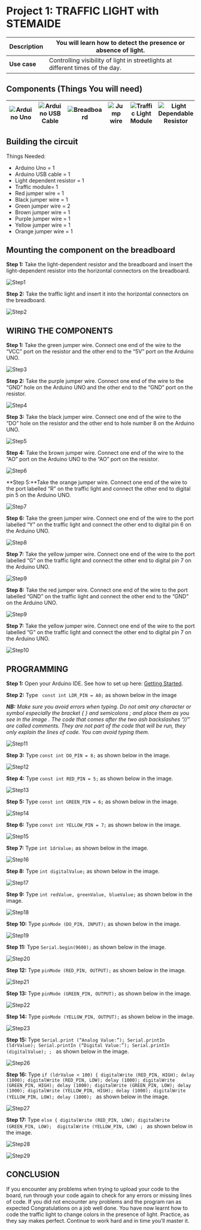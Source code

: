 # Project 1: TRAFFIC LIGHT with STEMAIDE

| **Description** | You will learn how to detect the presence or absence of light.  |
|------------------|----------------------------------------------------------------|
| **Use case**     | Controlling visibility of light in streetlights at different times of the day. |

## Components (Things You will need)

| ![Arduino Uno](../../assets/components/arduino.png) | ![Arduino USB Cable](../../assets/components/USB_Cable.png) | ![Breadboard](../../assets/components/breadboard.png) |![Jump wire](../../assets/components/jump_wire.png)|![Traffic Light Module](../../assets/2.0/3.3.Traffic_Light_STEMAIDE/Traffic_Light_Module.png)|![Light Dependable Resistor](../../assets/2.0/3.3.Traffic_Light_STEMAIDE/Light_Dependable_Resistor.png)|
|-------------------------|-------------------------|-------------------------|-------------------------|-------------------------|--------------------------|

## Building the circuit

Things Needed:

- Arduino Uno = 1  
- Arduino USB cable = 1
- Light dependent resistor   = 1
- Traffic module= 1
- Red jumper wire = 1
- Black jumper wire = 1
- Green jumper wire = 2
- Brown jumper wire = 1
- Purple jumper wire = 1
- Yellow jumper wire = 1
- Orange jumper wire = 1

## Mounting the component on the breadboard

**Step 1:** Take the light-dependent resistor and the breadboard and insert the light-dependent resistor into the horizontal connectors on the breadboard.

![Step1](../../assets/2.0/3.3.Traffic_Light_STEMAIDE/Step1.png)

**Step 2:** Take the traffic light and insert it into the horizontal connectors on the breadboard.

![Step2](../../assets/2.0/3.3.Traffic_Light_STEMAIDE/Step2.png)


## WIRING THE COMPONENTS

**Step 1:** Take the green jumper wire. Connect one end of the wire to the “VCC” port on the resistor and the other end to the “5V” port on the Arduino UNO.

![Step3](../../assets/2.0/3.3.Traffic_Light_STEMAIDE/Step3.png)


**Step 2:** Take the purple jumper wire. Connect one end of the wire to the “GND” hole on the Arduino UNO and the other end to the “GND” port on the resistor.

![Step4](../../assets/2.0/3.3.Traffic_Light_STEMAIDE/Step4.png)

**Step 3:** Take the black jumper wire. Connect one end of the wire to the “DO” hole on the resistor and the other end to hole number 8 on the Arduino UNO.

![Step5](../../assets/2.0/3.3.Traffic_Light_STEMAIDE/Step5.jpg)

**Step 4:** Take the brown jumper wire. Connect one end of the wire to the “AO” port on the Arduino UNO to the “AO” port on the resistor.

![Step6](../../assets/2.0/3.3.Traffic_Light_STEMAIDE/Step6.jpg)

**Step 5:**Take the orange jumper wire.  Connect one end of the wire to the port labelled “R” on the traffic light and connect the other end to digital pin 5 on the Arduino UNO.

![Step7](../../assets/2.0/3.3.Traffic_Light_STEMAIDE/Step7.jpg)

**Step 6:** Take the green jumper wire. Connect one end of the wire to the port labelled “Y” on the traffic light and connect the other end to digital pin 6 on the Arduino UNO.

![Step8](../../assets/2.0/3.3.Traffic_Light_STEMAIDE/Step8.jpg)

**Step 7:** Take the yellow jumper wire. Connect one end of the wire to the port labelled “G” on the traffic light and connect the other end to digital pin 7 on the Arduino UNO.

![Step9](../../assets/2.0/3.3.Traffic_Light_STEMAIDE/Step9.jpg)

**Step 8:** Take the red jumper wire. Connect one end of the wire to the port labelled “GND” on the traffic light and connect the other end to the “GND” on the Arduino UNO.

![Step9](../../assets/2.0/3.3.Traffic_Light_STEMAIDE/Step9.jpg)


**Step 7:** Take the yellow jumper wire. Connect one end of the wire to the port labelled “G” on the traffic light and connect the other end to digital pin 7 on the Arduino UNO.

![Step10](../../assets/2.0/3.3.Traffic_Light_STEMAIDE/Step10.jpg)


## PROGRAMMING

**Step 1:** Open your Arduino IDE. See how to set up here: [Getting Started](../../../../README.md#getting-started).

**Step 2:** Type ``` const int LDR_PIN = A0;``` as shown below in the image

_**NB:** Make sure you avoid errors when typing. Do not omit any character or symbol especially the bracket { }  and semicolons ;  and place them as you see in the image . The code that comes after the two ash backslashes “//” are called comments. They are not part of the code that will be run, they only explain the lines of code. You can avoid typing them._

![Step11](../../assets/2.0/3.3.Traffic_Light_STEMAIDE/Step11.jpg)

**Step 3:** Type ``` const int DO_PIN = 8; ``` as shown below in the image.

![Step12](../../assets/2.0/3.3.Traffic_Light_STEMAIDE/Step12.jpg)

**Step 4:** Type ``` const int RED_PIN = 5; ``` as shown below in the image.

![Step13](../../assets/2.0/3.3.Traffic_Light_STEMAIDE/Step13.jpg)

**Step 5:** Type ``` const int GREEN_PIN = 6; ``` as shown below in the image.

![Step14](../../assets/2.0/3.3.Traffic_Light_STEMAIDE/Step14.jpg)


**Step 6:** Type ``` const int YELLOW_PIN = 7; ``` as shown below in the image.

![Step15](../../assets/2.0/3.3.Traffic_Light_STEMAIDE/Step15.png)


**Step 7:** Type ``` int 1drValue; ``` as shown below in the image.

![Step16](../../assets/2.0/3.3.Traffic_Light_STEMAIDE/Step16.png)


**Step 8:** Type ``` int digitalValue; ``` as shown below in the image.

![Step17](../../assets/2.0/3.3.Traffic_Light_STEMAIDE/Step17.png)

**Step 9:** Type ``` int redValue, greenValue, blueValue; ``` as shown below in the image.

![Step18](../../assets/2.0/3.3.Traffic_Light_STEMAIDE/Step18.png)

**Step 10:** Type ``` pinMode (DO_PIN, INPUT); ``` as shown below in the image.

![Step19](../../assets/2.0/3.3.Traffic_Light_STEMAIDE/Step19.png)

**Step 11:** Type ``` Serial.begin(9600); ``` as shown below in the image.

![Step20](../../assets/2.0/3.3.Traffic_Light_STEMAIDE/Step20.png)

**Step 12:** Type ``` pinMode (RED_PIN, OUTPUT); ``` as shown below in the image.

![Step21](../../assets/2.0/3.3.Traffic_Light_STEMAIDE/Step21.png)

**Step 13:** Type ``` pinMode (GREEN_PIN, OUTPUT); ``` as shown below in the image.

![Step22](../../assets/2.0/3.3.Traffic_Light_STEMAIDE/Step22.png)

**Step 14:** Type ``` pinMode (YELLOW_PIN, OUTPUT); ``` as shown below in the image.

![Step23](../../assets/2.0/3.3.Traffic_Light_STEMAIDE/Step23.png)

**Step 15:** Type ```Serial.print (“Analog Value:”);
	          Serial.printIn (ldrValue);
		       Serial.printIn (“Digital Value:”);
		       Serial.printIn (digitalValue);
             ; ``` as shown below in the image.

![Step26](../../assets/2.0/3.3.Traffic_Light_STEMAIDE/Step26.png)

**Step 16:** Type ```if (ldrValue < 100) {
		  digitalWrite (RED_PIN, HIGH);
		  delay (1000);
	     digitalWrite (RED_PIN, LOW);
		  delay (1000);
		  digitalWrite (GREEN_PIN, HIGH);
		  delay (1000);
		  digitalWrite (GREEN_PIN, LOW);
		  delay (1000);
		  digitalWrite (YELLOW_PIN, HIGH);
		  delay (1000);
		  digitalWrite (YELLOW_PIN, LOW);
		  delay (1000);
             ``` as shown below in the image.

![Step27](../../assets/2.0/3.3.Traffic_Light_STEMAIDE/Step27.png)

**Step 17:** Type ```else {
        digitalWrite (RED_PIN, LOW);
        digitalWrite (GREEN_PIN, LOW); 
        digitalWrite (YELLOW_PIN, LOW) ; ``` as shown below in the image.

![Step28](../../assets/2.0/3.3.Traffic_Light_STEMAIDE/Step28.png)

![Step29](../../assets/2.0/3.3.Traffic_Light_STEMAIDE/Step29.png)


## CONCLUSION
If you encounter any problems when trying to upload your code to the board, run through your code again to check for any errors or missing lines of code. If you did not encounter any problems and the program ran as expected Congratulations on a job well done. You have now learnt how to code the traffic light to change colors in the presence of light. Practice, as they say makes perfect. Continue to work hard and in time you’ll master it.

